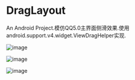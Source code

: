 DragLayout
==========

An Android Project.模仿QQ5.0主界面侧滑效果.使用android.support.v4.widget.ViewDragHelper实现.

![image](https://github.com/BlueMor/DragLayout/blob/master/screenshots/1.png)

![image](https://github.com/BlueMor/DragLayout/blob/master/screenshots/2.png)

![image](https://github.com/BlueMor/DragLayout/blob/master/screenshots/3.png)

